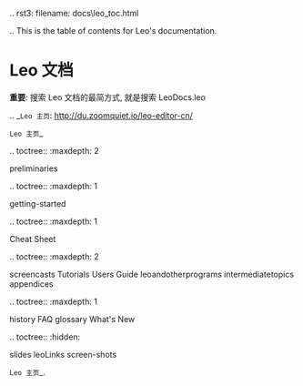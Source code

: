 .. rst3: filename: docs\leo_toc.html

.. This is the table of contents for Leo's documentation.

Leo 文档
========================

**重要**: 搜索 Leo 文档的最简方式, 就是搜索 LeoDocs.leo

.. _`Leo 主页`: http://du.zoomquiet.io/leo-editor-cn/

`Leo 主页`_

.. toctree::
   :maxdepth: 2
   
   preliminaries
   
.. toctree::
   :maxdepth: 1

   getting-started
   
.. toctree::
   :maxdepth: 1

   Cheat Sheet <cheatsheet>
   
.. toctree::
   :maxdepth: 2

   screencasts
   Tutorials <tutorial>
   Users Guide <usersguide>
   leoandotherprograms
   intermediatetopics
   appendices

.. toctree::
   :maxdepth: 1

   history
   FAQ
   glossary
   What's New <what-is-new>

.. toctree::
   :hidden:

   slides
   leoLinks
   screen-shots

`Leo 主页`_.

